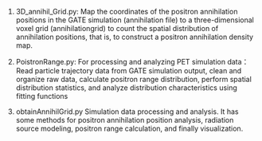 1. 3D_annihil_Grid.py:
Map the coordinates of the positron annihilation positions in the GATE simulation (annihilation file) to a three-dimensional voxel grid (annihilationgrid) to count the spatial distribution of annihilation positions, that is, to construct a positron annihilation density map.

2. PoistronRange.py:
For processing and analyzing PET simulation data：Read particle trajectory data from GATE simulation output, clean and organize raw data, calculate positron range distribution, perform spatial distribution statistics, and analyze distribution characteristics using fitting functions

3. obtainAnnihilGrid.py
Simulation data processing and analysis. It has some methods for positron annihilation position analysis, radiation source modeling, positron range calculation, and finally visualization.

